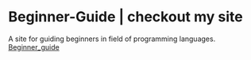 # Beginner-Guide | checkout my site
A site for guiding beginners in field of programming languages. 
[Beginner_guide](https://techub.netlify.app/)

